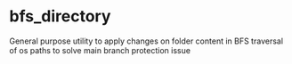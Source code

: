 # bfs_directory
General purpose utility to apply changes on folder content in BFS traversal of os paths
to solve main branch protection issue